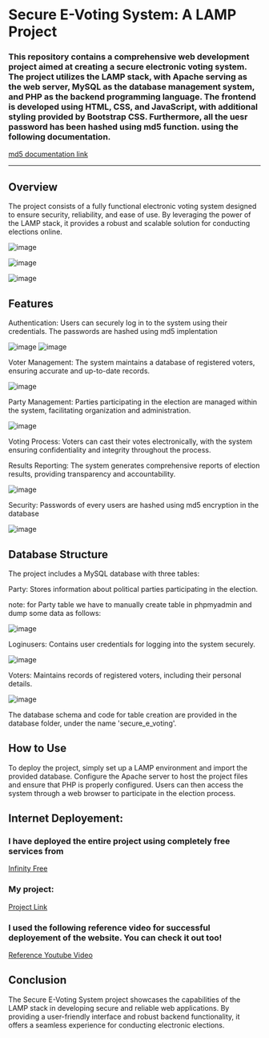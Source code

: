 # Secure E-Voting System: A LAMP Project


### This repository contains a comprehensive web development project aimed at creating a secure electronic voting system. The project utilizes the LAMP stack, with Apache serving as the web server, MySQL as the database management system, and PHP as the backend programming language. The frontend is developed using HTML, CSS, and JavaScript, with additional styling provided by Bootstrap CSS. Furthermore, all the uesr password has been hashed using md5 function. using the following documentation.

<a href="https://www.w3schools.com/php/func_string_md5.asp">md5 documentation link</a>
<hr>






## Overview

The project consists of a fully functional electronic voting system designed to ensure security, reliability, and ease of use. By leveraging the power of the LAMP stack, it provides a robust and scalable solution for conducting elections online.



![image](https://github.com/Prithak8/Secure_E_Voting_-LAMP-/assets/109690999/c3726ca1-b95b-4ed4-a4a8-7731ac73bcab)


![image](https://github.com/Prithak8/Secure_E_Voting_-LAMP-/assets/109690999/503184c4-acac-4827-9f7a-654e386630d4)


![image](https://github.com/Prithak8/Secure_E_Voting_-LAMP-/assets/109690999/ba233b8e-0d52-4ec4-8768-5800f04b99ba)



## Features


Authentication: Users can securely log in to the system using their credentials. The passwords are hashed using md5 implentation

![image](https://github.com/Prithak8/Secure_E_Voting_-LAMP-/assets/109690999/64d21ebb-a21f-485a-a4a1-14893d7448e4)
![image](https://github.com/Prithak8/Secure_E_Voting_-LAMP-/assets/109690999/6fa8fa8f-33e2-4661-8eea-9bbc9d05ed93)



Voter Management: The system maintains a database of registered voters, ensuring accurate and up-to-date records.

![image](https://github.com/Prithak8/Secure_E_Voting_-LAMP-/assets/109690999/b6b7a058-4f66-4f9e-a82f-d1c067628c26)


Party Management: Parties participating in the election are managed within the system, facilitating organization and administration.


![image](https://github.com/Prithak8/Secure_E_Voting_-LAMP-/assets/109690999/645cfafa-0382-4d82-83f5-f641dfd442be)


Voting Process: Voters can cast their votes electronically, with the system ensuring confidentiality and integrity throughout the process.

Results Reporting: The system generates comprehensive reports of election results, providing transparency and accountability.

![image](https://github.com/Prithak8/Secure_E_Voting_-LAMP-/assets/109690999/6aabd6c2-16d2-4f3c-b0de-1a21cac0cd69)


Security: Passwords of every users are hashed using md5 encryption in the database

![image](https://github.com/Prithak8/Secure_E_Voting_-LAMP-/assets/109690999/76e5d848-e964-4336-bc30-23fc3e6fe44d)



##  Database Structure


The project includes a MySQL database with three tables:


Party: Stores information about political parties participating in the election.

note: for Party table we have to manually create table in phpmyadmin and dump some data as follows:

![image](https://github.com/Prithak8/Secure_E_Voting_-LAMP-/assets/109690999/60ac8914-c424-4a9e-b95c-d57c47d6e05a)


Loginusers: Contains user credentials for logging into the system securely.

![image](https://github.com/Prithak8/Secure_E_Voting_-LAMP-/assets/109690999/8b927d9b-abde-41fd-8654-57249b54a54b)


Voters: Maintains records of registered voters, including their personal details.

![image](https://github.com/Prithak8/Secure_E_Voting_-LAMP-/assets/109690999/dc204746-3346-4ab3-9ee3-d2bf5623234a)


The database schema and code for table creation are provided in the database folder, under the name 'secure_e_voting'.




## How to Use

To deploy the project, simply set up a LAMP environment and import the provided database. Configure the Apache server to host the project files and ensure that PHP is properly configured. Users can then access the system through a web browser to participate in the election process.

## Internet Deployement:

### I have deployed the entire project using completely free services from 

<a href="https://www.infinityfree.com">Infinity Free</a>


### My project:

<a href="http://secureevoting.great-site.net"> Project Link </a>


### I used the following reference video for successful deployement of the website. You can check it out too!

<a href="https://www.youtube.com/watch?v=IDMEVxEyc5U">Reference Youtube Video</a>



## Conclusion


The Secure E-Voting System project showcases the capabilities of the LAMP stack in developing secure and reliable web applications. By providing a user-friendly interface and robust backend functionality, it offers a seamless experience for conducting electronic elections.

